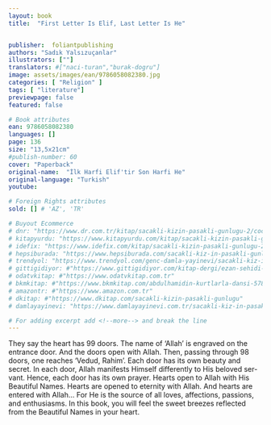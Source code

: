 ```yaml
---
layout: book
title:  "First Letter Is Elif, Last Letter Is He"


publisher:  foliantpublishing
authors: "Sadık Yalsızuçanlar"
illustrators: [""]
translators: #["naci-turan","burak-dogru"]
image: assets/images/ean/9786058082380.jpg
categories: [ "Religion" ]
tags: [ "literature"]
previewpage: false
featured: false

# Book attributes
ean: 9786058082380
languages: []
page: 136
size: "13,5x21cm"
#publish-number: 60
cover: "Paperback"
original-name:  "İlk Harfi Elif'tir Son Harfi He"
original-language: "Turkish"
youtube:

# Foreign Rights attributes
sold: [] # 'AZ', 'TR'

# Buyout Ecommerce
# dnr: "https://www.dr.com.tr/kitap/sacakli-kizin-pasakli-gunlugu-2/cocuk-ve-genclik/genclik-10-yas/roman-oyku/urunno=0001893059001"
# kitapyurdu: "https://www.kitapyurdu.com/kitap/sacakli-kizin-pasakli-gunlugu-2-/560122.html&filter_name=Sa%C3%A7akl%C4%B1+K%C4%B1z%27%C4%B1n+Pasakl%C4%B1+G%C3%BCnl%C3%BC%C4%9F%C3%BC+2"
# idefix: "https://www.idefix.com/kitap/sacakli-kizin-pasakli-gunlugu-2/cocuk-ve-genclik/genclik-10-yas/roman-oyku/urunno=0001893059001"
# hepsiburada: "https://www.hepsiburada.com/sacakli-kiz-in-pasakli-gunlugu-2-damla-yayinevi-p-HBV000012ER86"
# trendyol: "https://www.trendyol.com/genc-damla-yayinevi/sacakli-kiz-in-pasakli-gunlugu-2-p-54825777"
# gittigidiyor: #"https://www.gittigidiyor.com/kitap-dergi/ezan-sehidi-adnan-menderes_pdp_732728793"
# odatvkitap: #"https://www.odatvkitap.com.tr"
# bkmkitap: #"https://www.bkmkitap.com/abdulhamidin-kurtlarla-dansi-578226"
# amazontr: #"https://www.amazon.com.tr"
# dkitap: #"https://www.dkitap.com/sacakli-kizin-pasakli-gunlugu"
# damlayayinevi: "https://www.damlayayinevi.com.tr/sacakli-kiz-in-pasakli-gunlugu-2-bu-iste-bi-terslik-var"

# For adding excerpt add <!--more--> and break the line
---
```

They say the heart has 99 doors. The name of
‘Allah’ is engraved on the entrance door. And the
doors open with Allah. Then, passing through 98
doors, one reaches ‘Vedud, Rahim’. Each door
has its own beauty and secret. In each door, Allah
manifests Himself differently to His beloved ser-
vant. Hence, each door has its own prayer. Hearts
open to Allah with His Beautiful Names. Hearts
are opened to eternity with Allah. And hearts are
entered with Allah... For He is the source of all
loves, affections, passions, and enthusiasms. In
this book, you will feel the sweet breezes reflected
from the Beautiful Names in your heart.
<!--more--> 

